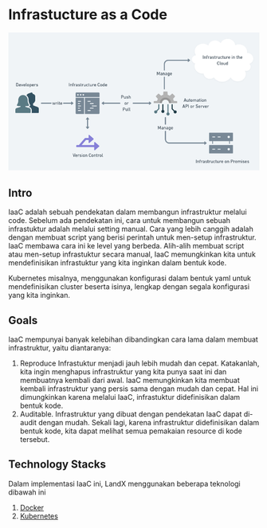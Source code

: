 # Infrastucture as a Code

![iaac-screenshot](/images/iaac.png)

## Intro

IaaC adalah sebuah pendekatan dalam membangun infrastruktur melalui code. Sebelum ada pendekatan ini, cara untuk membangun sebuah infrastuktur adalah melalui setting manual. Cara yang lebih canggih adalah dengan membuat script yang berisi perintah untuk men-setup infrastruktur. IaaC membawa cara ini ke level yang berbeda. Alih-alih membuat script atau men-setup infrastuktur secara manual, IaaC memungkinkan kita untuk mendefinisikan infrastuktur yang kita inginkan dalam bentuk kode.

Kubernetes misalnya, menggunakan konfigurasi dalam bentuk yaml untuk mendefinisikan cluster beserta isinya, lengkap dengan segala konfigurasi yang kita inginkan.

## Goals

IaaC mempunyai banyak kelebihan dibandingkan cara lama dalam membuat infrastruktur, yaitu diantaranya:

1. Reproduce Infrastuktur menjadi jauh lebih mudah dan cepat. Katakanlah, kita ingin menghapus infrastruktur yang kita punya saat ini dan membuatnya kembali dari awal. IaaC memungkinkan kita membuat kembali infrastruktur yang persis sama dengan mudah dan cepat. Hal ini dimungkinkan karena melalui IaaC, infrastuktur didefinisikan dalam bentuk kode.
2. Auditable. Infrastruktur yang dibuat dengan pendekatan IaaC dapat di-audit dengan mudah. Sekali lagi, karena infrastruktur didefinisikan dalam bentuk kode, kita dapat melihat semua pemakaian resource di kode tersebut.

## Technology Stacks

Dalam implementasi IaaC ini, LandX menggunakan beberapa teknologi dibawah ini

1. [Docker](https://www.docker.com/)
2. [Kubernetes](https://kubernetes.io/)